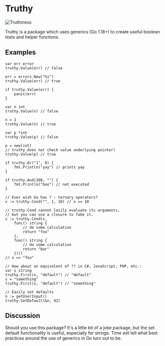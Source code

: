# Truthy

![Truthiness](https://user-images.githubusercontent.com/222245/136619462-f2bc5858-067f-4277-a813-b95c64b3cdac.png)

Truthy is a package which uses generics (Go 1.18+) to create useful boolean tests and helper functions.

## Examples

```
var err error
truthy.Value(err) // false

err = errors.New("hi")
truthy.Value(err) // true

if truthy.Value(err) {
	panic(err)
}

var n int
truthy.Value(n) // false

n = 1
truthy.Value(n) // true

var p *int
truthy.Value(p) // false

p = new(int)
// truthy does not check value underlying pointer!
truthy.Value(p) // true

if truthy.Or("1", 0) {
	fmt.Println("yay") // prints yay
}

if truthy.And(300, "") {
	fmt.Println("boo") // not executed
}

// Ever wish Go has ? : ternary operators?
x := truthy.Cond("", 1, 10) // x == 10

// truthy.Cond cannot lazily evaluate its arguments,
// but you can use a closure to fake it.
s := truthy.Cond(x,
	func() string {
		// do some calculation
		return "foo"
	},
	func() string {
		// do some calculation
		return "bar"
	})()
// s == "foo"

// How about an equivalent of ?? in C#, JavaScript, PHP, etc.:
var s string
truthy.First(s, "default") // "default"
s = "something"
truthy.First(s, "default") // "something"

// Easily set defaults
n := getUserInput()
truthy.SetDefault(&n, 42)
```

## Discussion

Should you use this package? It's a little bit of a joke package, but the set default functionality is useful, especially for strings. Time will tell what best practices around the use of generics in Go turn out to be.

